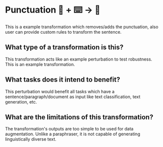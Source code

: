 # Punctuation 🦎  + ⌨️ → 🐍
This is a example transformation which removes/adds the punctuation, also user can provide custom rules to transform
the sentence.

## What type of a transformation is this?
This transformation acts like an example perturbation to test robustness. This is an example transformation.

## What tasks does it intend to benefit?
This perturbation would benefit all tasks which have a sentence/paragraph/document as input like text classification,
text generation, etc.

## What are the limitations of this transformation?
The transformation's outputs are too simple to be used for data augmentation. Unlike a paraphraser, it is not capable of
generating linguistically diverse text.
